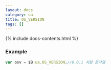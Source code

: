 ```yaml
---
layout: docs
category: ua
title: OS_VERSION
tags: []
---
```


{% include docs-contents.html %}

### Example
```js
var osv = $B.ua.OS_VERSION;//6.0.1 처럼 문자열
```
